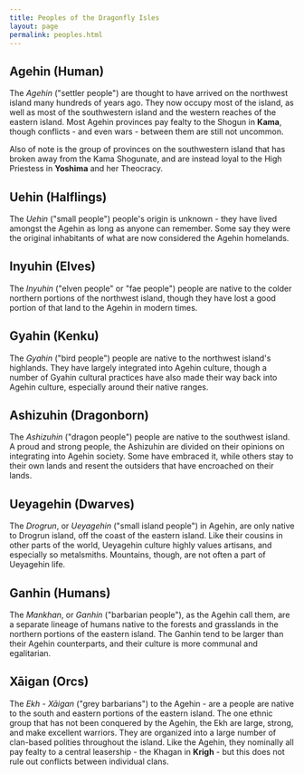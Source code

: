 ```yaml
---
title: Peoples of the Dragonfly Isles
layout: page
permalink: peoples.html
---
```


## Agehin (Human)

The _Agehin_ ("settler people") are thought to have arrived on the northwest
island many hundreds of years ago. They now occupy most of the island, as well
as most of the southwestern island and the western reaches of the eastern
island. Most Agehin provinces pay fealty to the Shogun in **Kama**, though
conflicts - and even wars - between them are still not uncommon.

Also of note is the group of provinces on the southwestern island that has
broken away from the Kama Shogunate, and are instead loyal to the High
Priestess in **Yoshima** and her Theocracy.

## Uehin (Halflings)

The _Uehin_ ("small people") people's origin is unknown - they have lived
amongst the Agehin as long as anyone can remember. Some say they were the
original inhabitants of what are now considered the Agehin homelands.

## Inyuhin (Elves)

The _Inyuhin_ ("elven people" or "fae people") people are native to the colder
northern portions of the northwest island, though they have lost a good portion
of that land to the Agehin in modern times.

## Gyahin (Kenku)

The _Gyahin_ ("bird people") people are native to the northwest island's
highlands. They have largely integrated into Agehin culture, though a number of
Gyahin cultural practices have also made their way back into Agehin culture,
especially around their native ranges.

## Ashizuhin (Dragonborn)

The _Ashizuhin_ ("dragon people") people are native to the southwest island. A
proud and strong people, the Ashizuhin are divided on their opinions on
integrating into Agehin society. Some have embraced it, while others stay to
their own lands and resent the outsiders that have encroached on their lands.

## Ueyagehin (Dwarves)

The _Drogrun_, or _Ueyagehin_ ("small island people") in Agehin, are only native
to Drogrun island, off the coast of the eastern island. Like their cousins in
other parts of the world, Ueyagehin culture highly values artisans, and
especially so metalsmiths. Mountains, though, are not often a part of Ueyagehin
life.

## Ganhin (Humans)

The _Mankhan_, or _Ganhin_ ("barbarian people"), as the Agehin call them, are a
separate lineage of humans native to the forests and grasslands in the northern
portions of the eastern island. The Ganhin tend to be larger than their Agehin
counterparts, and their culture is more communal and egalitarian.

## Xāigan (Orcs)

The _Ekh_ - _Xāigan_ ("grey barbarians") to the Agehin - are a people are
native to the south and eastern portions of the eastern island. The one ethnic
group that has not been conquered by the Agehin, the Ekh are large, strong, and
make excellent warriors. They are organized into a large number of clan-based
polities throughout the island. Like the Agehin, they nominally all pay fealty
to a central leasership - the Khagan in **Krigh** - but this does not rule out
conflicts between individual clans.
